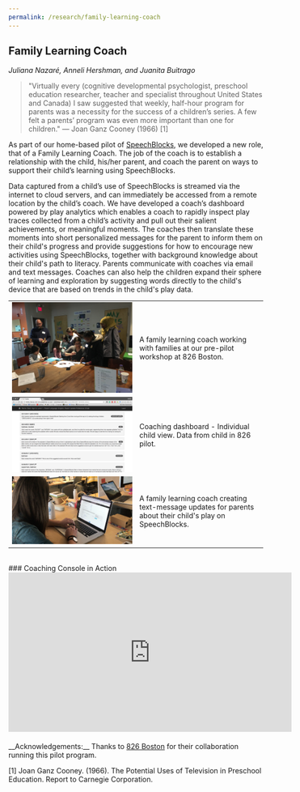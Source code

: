 ```yaml
---
permalink: /research/family-learning-coach
---
```


## Family Learning Coach
*Juliana Nazaré, Anneli Hershman, and Juanita Buitrago*

> "Virtually every (cognitive developmental psychologist, preschool education researcher, teacher and specialist throughout United States and Canada) I saw suggested that weekly, half-hour program for parents was a necessity for the success of a children’s series. A few felt a parents’ program was even more important than one for children." — Joan Ganz Cooney (1966) [1]

As part of our home-based pilot of <a href="/research/speechblocks/">SpeechBlocks</a>, we developed a new role, that of a Family Learning Coach. The job of the coach is to establish a relationship with the child, his/her parent, and coach the parent on ways to support their child’s learning using SpeechBlocks. 

Data captured from a child’s use of SpeechBlocks is streamed via the internet to cloud servers, and can immediately be accessed from a remote location by the child’s coach. We have developed a coach’s dashboard powered by play analytics which enables a coach to rapidly inspect play traces collected from a child’s activity and pull out their salient achievements, or meaningful moments. The coaches then translate these moments into short personalized messages for the parent to inform them on their child's progress and provide suggestions for how to encourage new activities using SpeechBlocks, together with background knowledge about their child's path to literacy. Parents communicate with coaches via email and text messages. Coaches can also help the children expand their sphere of learning and exploration by suggesting words directly to the child's device that are based on trends in the child's play data.

<table>
	<tr>
		<td width="50%" style="border: 0px !important;">
			<img src="/images/projects/family-learning-coach/pre-pilot.jpg" width="100%">
		</td>
		<td width="50%" style="border: 0px !important;">
			A family learning coach working with families at our pre-pilot workshop at 826 Boston.
		</td>
	</tr>
	<tr>
		<td width="50%" style="border: 0px !important;">
			<img src="/images/projects/family-learning-coach/dashboard.png" width="100%">
		</td>
		<td width="50%" style="border: 0px !important;">
			Coaching dashboard - Individual child view. Data from child in 826 pilot.</td>
	</tr>
	<tr>
		<td width="50%" style="border: 0px !important;">
			<img src="/images/projects/family-learning-coach/coach-creating-updates.png" width="100%">
		</td>
		<td width="50%" style="border: 0px !important;">
			A family learning coach creating text-message updates for parents about their child's play on SpeechBlocks.
		</td>
	</tr>
</table>
<br/>
### Coaching Console in Action
<iframe width="560" height="315" src="https://www.youtube.com/embed/d7dCO-vHPw0" frameborder="0" allowfullscreen></iframe>
<br/>
<br/>
__Acknowledgements:__ Thanks to <a href="http://www.826boston.org/">826 Boston</a> for their collaboration running this pilot program.

[1] Joan Ganz Cooney. (1966). The Potential Uses of Television in Preschool Education. Report to Carnegie Corporation.
